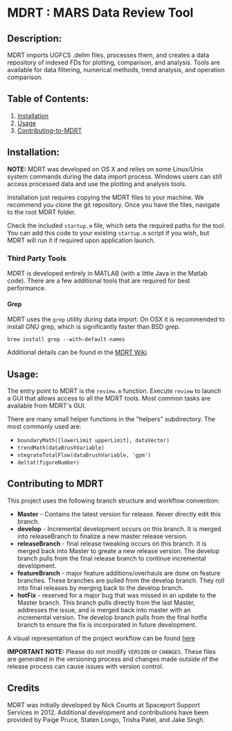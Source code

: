 # MDRT : MARS Data Review Tool

## Description: 

MDRT imports UGFCS .delim files, processes them, and creates a data repository of indexed FDs for plotting, comparison, and analysis. Tools are available for data filtering, numerical methods, trend analysis, and operation comparison.

## Table of Contents: 

1. [Installation](#Installation)
2. [Usage](#Usage)
3. [Contributing-to-MDRT](#Contributing-to-MDRT)

## Installation: 

**NOTE:** MDRT was developed on OS X and relies on some Linux/Unix system commands during the data import process. Windows users can still access processed data and use the plotting and analysis tools.

Installation just requires copying the MDRT files to your machine. We recommend you clone the git repository. Once you have the files, navigate to the root MDRT folder. 

Check the included `startup.m` file, which sets the required paths for the tool. You can add this code to your existing `startup.m` script if you wish, but MDRT will run it if required upon application launch.

### Third Party Tools

MDRT is developed entirely in MATLAB (with a little Java in the Matlab code). There are a few additional tools that are required for best performance.

#### Grep

MDRT uses the `grep` utility during data import. On OSX it is recommended to install GNU grep, which is significantly faster than BSD grep. 

```shell
brew install grep --with-default-names
```

Additional details can be found in the [MDRT Wiki](https://github.com/nickcounts/MDRT/wiki/Dependencies)

## Usage: 

The entry point to MDRT is the `review.m` function. Execute `review` to launch a GUI that allows access to all the MDRT tools. Most common tasks are available from MDRT's GUI.

There are many small helper functions in the "helpers" subdirectory. The
most commonly used are:

*	`boundaryMath([lowerLimit upperLimit], dataVector)`
*	`trendMath(dataBrushVariable)`
*	`ntegrateTotalFlow(dataBrushVariable, 'gpm')`
*	`deltat(figureNumber)` 

## Contributing to MDRT

This project uses the following branch structure and workflow convention:

* **Master** - Contains the latest version for release. Never directly edit this branch.
* **develop** - Incremental development occurs on this branch. It is merged into releaseBranch to finalize a new master release version.
* **releaseBranch** - final release tweaking occurs on this branch. It is merged back into Master to greate a new release version. The develop branch pulls from the final release branch to continue incremental development.
* **featureBranch** - major feature additions/overhauls are done on feature branches. These branches are pulled from the develop branch. They roll into final releases by merging back to the develop branch.
* **hotFix** - reserved for a major bug that was missed in an update to the Master branch. This branch pulls directly from the last Master, addresses the issue, and is merged back into master with an incremental version. The develop branch pulls from the final hotfix branch to ensure the fix is incorporated in future development.

A visual representation of the project workflow can be found [here](http://nvie.com/posts/a-successful-git-branching-model/)

**IMPORTANT NOTE:** Please do not modify `VERSION` or `CHANGES`. These files are 
generated in the versioning process and changes made outside of the release
process can cause issues with version control.


## Credits

MDRT was initially developed by Nick Counts at Spaceport Support Services in 2012. Additional development and contributions have been provided by Paige Pruce, Staten Longo, Trisha Patel, and Jake Singh.

